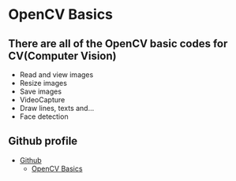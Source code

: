 # OpenCV Basics

## There are all of the OpenCV basic codes for CV(Computer Vision)
- Read and view images
- Resize images
- Save images
- VideoCapture
- Draw lines, texts and...
- Face detection

## Github profile
- [Github](https://github.com/OdilbekNormurodov)
  - [OpenCV Basics](https://github.com/OdilbekNormurodov/OpenCV-Basics)
